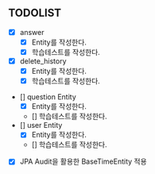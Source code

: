 ## TODOLIST
- [x] answer
    - [x] Entity를 작성한다.
    - [x] 학습테스트를 작성한다.
- [x] delete_history 
    - [x] Entity를 작성한다.
    - [x] 학습테스트를 작성한다.
- [] question Entity
    - [x] Entity를 작성한다.
    - [] 학습테스트를 작성한다.
- [] user Entity
    - [x] Entity를 작성한다.
    - [] 학습테스트를 작성한다.
- [x] JPA Audit을 활용한 BaseTimeEntity 적용